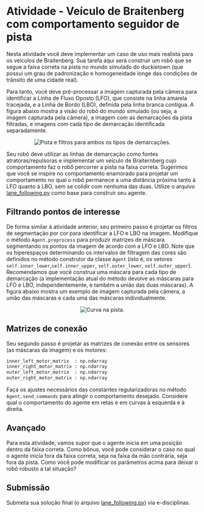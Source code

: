 # Atividade - Veículo de Braitenberg com comportamento seguidor de pista 

Nesta atividade você deve implementar um caso de uso mais realista para os veículos de
Braitenberg. Sua tarefa aqui será construir um robô que se segue a faixa correta na pista no mundo simulado do duckietown (que possui um grau de padronização e homogeneidade longe das condições de trânsito de uma cidade real).

Para tanto, você deve pré-processar a imagem capturada pela câmera para identificar a Linha de Fluxo Oposto (LFO),
que consiste na linha amarela tracejada, e a Linha de Bordo (LBO), definida pela linha branca contígua. 
A figura abaixo mostra a visão do robô do mundo simulado (ou seja, a imagem capturada pela câmera), a imagem com as demarcações da pista filtradas, e imagens com cada tipo de demarcação identificada separadamente.

<figure>
  <div style="text-align: center">
  <img src="img/838.png" alt="Pista e filtros para ambos os tipos de demarcações.">
  </div>
</figure>

Seu robô deve utilizar as linhas de demarcação como fontes atratoras/repulsoras e implementar um veículo de Braiternberg cujo comportamento faz o robô percorrer a pista na faixa correta. 
Sugerimos que você se inspire no comportamento enamorado para projetar um comportamento no qual o robô permanece a uma distância próxima tanto à LFO
quanto à LBO, sem se colidir com nenhuma das duas. Utilize o arquivo [lane_following.py](./lane_following.py) como base para construir seu agente.

## Filtrando pontos de interesse

De forma similar à atividade anterior, seu primeiro passo é projetar os filtros de segmentação por cor para identificar a LFO e LBO na imagem.
Modifique o método `Agent.preprocess` para produzir matrizes de máscara segmentando os pontos da imagem de acordo com a LFO e LBO. 
Note que os hiperespaços determinando os intervalos de filtragem das cores são definidos no método construtor da classe `Agent` (isto é, os vetores `self.inner_lower`,`self.inner_upper`, `self.outer_lower`, `self.outer_upper`).
Recomendamos que você construa uma máscara para cada tipo de demarcação (a implementação atual do método devolve as máscaras para LFO e LBO, independentemente, e também a união das duas máscaras).
A figura abaixo mostra um exemplo de imagem capturada pela câmera, a união das máscaras e cada uma das máscaras
individualmente.

<figure>
  <div style="text-align: center">
  <img src="img/1352.png" alt="Curva na pista.">
  </div>
</figure>


## Matrizes de conexão

Seu segundo passo é projetar as matrizes de conexão entre os sensores (as máscaras da imagem) e os motores:

```python
inner_left_motor_matrix  : np.ndarray
inner_right_motor_matrix : np.ndarray
outer_left_motor_matrix  : np.ndarray
outer_right_motor_matrix : np.ndarray
```
Faça os ajustes necessários das constantes regularizadoras no método `Agent.send_commands` para atingir o comportamento desejado.
Considere qual o comportamento do agente em retas e em curvas à esquerda e à direita.

## Avançado

Para esta atividade, vamos supor que o agente inicia em uma posição dentro da faixa correta. Como bônus, você pode considerar o caso no qual o agente inicia fora da faixa correta, seja na faixa da mão contrária, seja fora da pista. Como você pode modificar os parâmetros acima para deixar o robô robusto a tal situação?

## Submissão

Submeta sua solução final (o arquivo [lane_following.py](./lane_following.py)) via e-disciplinas.
